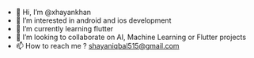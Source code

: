 - 👋 Hi, I’m @xhayankhan
- 👀 I’m interested in android and ios development
- 🌱 I’m currently learning flutter
- 💞️ I’m looking to collaborate on AI, Machine Learning or Flutter projects
- 📫 How to reach me ? shayaniqbal515@gmail.com

<!---
xhayankhan/xhayankhan is a ✨ special ✨ repository because its `README.md` (this file) appears on your GitHub profile.
You can click the Preview link to take a look at your changes.
--->

